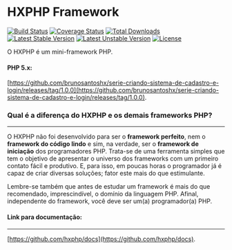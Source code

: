 # HXPHP Framework

[![Build Status](https://travis-ci.org/HXPHP/framework.svg?branch=master)](https://travis-ci.org/HXPHP/framework)
[![Coverage Status](https://coveralls.io/repos/github/hxphp/framework/badge.svg?branch=master)](https://coveralls.io/github/hxphp/framework?branch=master)
[![Total Downloads](https://poser.pugx.org/hxphp/framework/downloads)](https://packagist.org/packages/hxphp/framework)
[![Latest Stable Version](https://poser.pugx.org/hxphp/framework/v/stable)](https://packagist.org/packages/hxphp/framework)
[![Latest Unstable Version](https://poser.pugx.org/hxphp/framework/v/unstable)](https://packagist.org/packages/hxphp/framework)
[![License](https://poser.pugx.org/hxphp/framework/license)](https://packagist.org/packages/hxphp/framework)



O HXPHP é um mini-framework PHP.

#### PHP 5.x:
[https://github.com/brunosantoshx/serie-criando-sistema-de-cadastro-e-login/releases/tag/1.0.0](https://github.com/brunosantoshx/serie-criando-sistema-de-cadastro-e-login/releases/tag/1.0.0).


### Qual é a diferença do HXPHP e os demais frameworks PHP?
--------------------------------------------------------------------

O HXPHP não foi desenvolvido para ser o **framework perfeito**, nem o **framework do código lindo** e sim, na verdade, ser o **framework de iniciação** dos programadores PHP. Trata-se de uma ferramenta simples que tem o objetivo  de apresentar o universo dos frameworks com um primeiro contato fácil e produtivo. E, para isso, em poucas horas o programador já é capaz de criar diversas soluções; fator este mais do que estimulante.

Lembre-se também que antes de estudar um framework é mais do que recomendado, imprescindível, o domínio da linguagem PHP. Afinal, independente do framework, você deve ser um(a) programador(a) PHP.

#### Link para documentação:
---------------------------------------------------------------------
[https://github.com/hxphp/docs](https://github.com/hxphp/docs).
